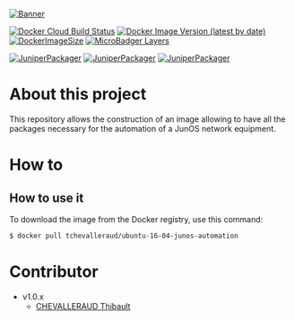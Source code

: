 [![Banner](https://user-images.githubusercontent.com/37927824/78812840-52f07100-79cc-11ea-9781-2dbd84851a55.png)](https://github.com/tchevalleraud/ubuntu-16-04-junos-automation)

[![Docker Cloud Build Status](https://img.shields.io/docker/cloud/build/tchevalleraud/ubuntu-16-04-junos-automation)](https://hub.docker.com/repository/docker/tchevalleraud/ubuntu-16-04-junos-automation/) [![Docker Image Version (latest by date)](https://img.shields.io/docker/v/tchevalleraud/ubuntu-16-04-junos-automation)](https://hub.docker.com/repository/docker/tchevalleraud/ubuntu-16-04-junos-automation/) [![DockerImageSize](https://img.shields.io/docker/image-size/tchevalleraud/ubuntu-16-04-junos-automation/latest)](https://hub.docker.com/repository/docker/tchevalleraud/ubuntu-16-04-junos-automation/) [![MicroBadger Layers](https://img.shields.io/microbadger/layers/tchevalleraud/ubuntu-16-04-junos-automation)](https://hub.docker.com/repository/docker/tchevalleraud/ubuntu-16-04-junos-automation/)

[![JuniperPackager](https://img.shields.io/github/v/tag/Juniper/py-junos-eznc?label=junos-eznc)](https://github.com/Juniper/py-junos-eznc) [![JuniperPackager](https://img.shields.io/github/v/tag/Juniper/jxmlease?label=jxmlease)](https://github.com/Juniper/jxmlease) [![JuniperPackager](https://img.shields.io/github/v/tag/Juniper/jsnapy?label=jsnapy)](https://github.com/Juniper/jsnapy)

# About this project

This repository allows the construction of an image allowing to have all the packages necessary for the automation of a JunOS network equipment.

# How to

## How to use it

To download the image from the Docker registry, use this command:

```bash
$ docker pull tchevalleraud/ubuntu-16-04-junos-automation
```

# Contributor

- v1.0.x
  - [CHEVALLERAUD Thibault](http://github.com/tchevalleraud)
